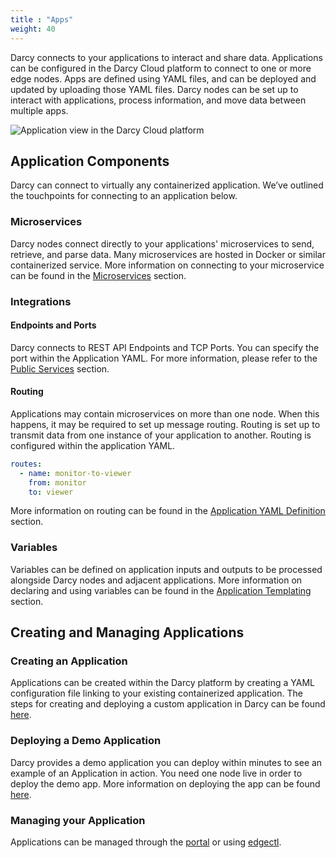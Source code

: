```yaml
---
title : "Apps"
weight: 40
---
```


Darcy connects to your applications to interact and share data. Applications can be configured in
the Darcy Cloud platform to connect to one or more edge nodes. Apps are defined using YAML files,
and can be deployed and updated by uploading those YAML files. Darcy nodes can be set up to interact
with applications, process information, and move data between multiple apps.

![Application view in the Darcy Cloud platform](</images/image (12).png>)

## Application Components

Darcy can connect to virtually any containerized application. We’ve outlined the touchpoints for
connecting to an application below.

### Microservices

Darcy nodes connect directly to your applications' microservices to send, retrieve, and parse data.
Many microservices are hosted in Docker or similar containerized service. More information on
connecting to your microservice can be found in the [Microservices](./#microservices) section.

### Integrations

#### Endpoints and Ports

Darcy connects to REST API Endpoints and TCP Ports. You can specify the port within the Application
YAML. For more information, please refer to the [Public Services](public-services.md) section.

#### Routing

Applications may contain microservices on more than one node. When this happens, it may be required
to set up message routing. Routing is set up to transmit data from one instance of your application
to another. Routing is configured within the application YAML.

```yaml
routes:
  - name: monitor-to-viewer
    from: monitor
    to: viewer
```

More information on routing can be found in
the [Application YAML Definition](app-doc-yaml.md#fields) section.

### Variables

Variables can be defined on application inputs and outputs to be processed alongside Darcy nodes and
adjacent applications. More information on declaring and using variables can be found in
the [Application Templating](app-doc-advanced-templating.md) section.

## Creating and Managing Applications

### Creating an Application

Applications can be created within the Darcy platform by creating a YAML configuration file linking
to your existing containerized application. The steps for creating and deploying a custom
application in Darcy can be found [here](../get-started-ec/deploy-a-custom-application.md).

### Deploying a Demo Application

Darcy provides a demo application you can deploy within minutes to see an example of an Application
in action. You need one node live in order to deploy the demo app. More information on deploying the
app can be found [here](../get-started-ec/heart-rate-application/get-started-deploy-app.md).

### Managing your Application

Applications can be managed through
the [portal](../get-started-ec/heart-rate-application/get-started-deploy-app.md#deploy-a-custom-app-using-the-portal)
or using [edgectl](../get-started-edgectl/#deploy-an-application).
